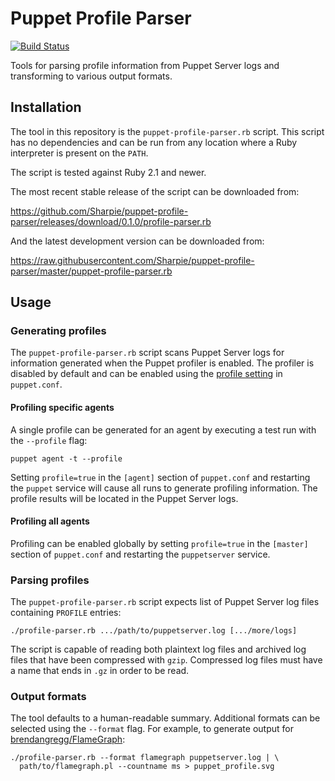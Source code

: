 Puppet Profile Parser
=====================

[![Build Status](https://travis-ci.org/Sharpie/puppet-profile-parser.svg?branch=master)](https://travis-ci.org/Sharpie/puppet-profile-parser)

Tools for parsing profile information from Puppet Server logs and transforming
to various output formats.


Installation
------------

The tool in this repository is the `puppet-profile-parser.rb` script. This
script has no dependencies and can be run from any location where a Ruby
interpreter is present on the `PATH`.

The script is tested against Ruby 2.1 and newer.

The most recent stable release of the script can be downloaded from:

https://github.com/Sharpie/puppet-profile-parser/releases/download/0.1.0/profile-parser.rb

And the latest development version can be downloaded from:

https://raw.githubusercontent.com/Sharpie/puppet-profile-parser/master/puppet-profile-parser.rb


Usage
-----

### Generating profiles

The `puppet-profile-parser.rb` script scans Puppet Server logs for information
generated when the Puppet profiler is enabled. The profiler is disabled by
default and can be enabled using the [profile setting][profile-setting]
in `puppet.conf`.

  [profile-setting]: https://puppet.com/docs/puppet/5.4/configuration.html#profile

#### Profiling specific agents

A single profile can be generated for an agent by executing a test run
with the `--profile` flag:

    puppet agent -t --profile

Setting `profile=true` in the `[agent]` section of `puppet.conf` and restarting
the `puppet` service will cause all runs to generate profiling information. The
profile results will be located in the Puppet Server logs.

#### Profiling all agents

Profiling can be enabled globally by setting `profile=true` in the `[master]`
section of `puppet.conf` and restarting the `puppetserver` service.

### Parsing profiles

The `puppet-profile-parser.rb` script expects list of Puppet Server
log files containing `PROFILE` entries:

    ./profile-parser.rb .../path/to/puppetserver.log [.../more/logs]

The script is capable of reading both plaintext log files and archived
log files that have been compressed with `gzip`. Compressed log files
must have a name that ends in `.gz` in order to be read.

### Output formats

The tool defaults to a human-readable summary. Additional formats can be
selected using the `--format` flag. For example, to generate output for
[brendangregg/FlameGraph](https://github.com/brendangregg/FlameGraph):

    ./profile-parser.rb --format flamegraph puppetserver.log | \
      path/to/flamegraph.pl --countname ms > puppet_profile.svg

